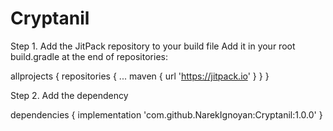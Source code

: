 # Cryptanil

Step 1. Add the JitPack repository to your build file
Add it in your root build.gradle at the end of repositories:

allprojects {
		repositories {
			...
			maven { url 'https://jitpack.io' }
		}
	}

 Step 2. Add the dependency

 dependencies {
	        implementation 'com.github.NarekIgnoyan:Cryptanil:1.0.0'
	}
